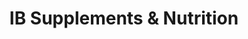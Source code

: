 ---
title: "IB Supplements & Nutrition"
url: /imperial-beach/ib-supplements-und-nutrition/
shop: Nahrungsergänzung
---